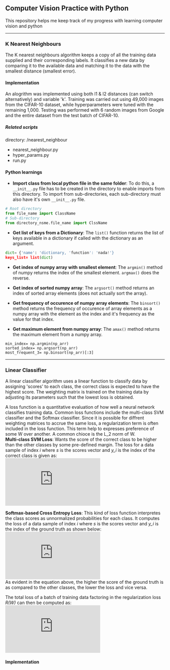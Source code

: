 ## Computer Vision Practice with Python
This repository helps me keep track of my progress with learning computer vision and python

---------------------------------------------------------------------------------------------------
### K Nearest Neighbours
The K nearest neighbours algorithm keeps a copy of all the training data supplied and their corresponding labels. It classifies a new data by comparing it to the available data and matching it to the data with the smallest distance (smallest error).

#### Implementation
An alogrithm was implemented using both l1 & l2 distances (can switch alternatively) and variable 'k'. 
Training was carried out using 49,000 images from the CIFAR-10 dataset, while hyperparameters were tuned with the remaining 1,000.
Testing was performed with 6 random images from Google and the entire dataset from the test batch of CIFAR-10.

##### Related scripts
directory: /nearest_neighbour
- nearest_neighbour.py
- hyper_params.py
- run.py

   
#### Python learnings
* __Import class from local python file in the same folder__: To do this, a `__init__.py` file has to be created in the directory to enable imports from this directory. To import from sub-directories, each sub-directory must also have it's own `__init__.py` file.
```python
# Root directory
from file_name import ClassName
# Sub-directory
from directory_nsme.file_name import ClssName
```

* __Get list of keys from a Dictionary__: The `list()` function returns the list of keys available in a dictionary if called with the dictionary as an argument.
```python
dict= {'name': 'dictionary, 'function': 'nada!'}
keys_list= list(dict)
```

* __Get index of numpy array with smallest element__: The `argmin()` method of numpy returns the index of the smallest element. `argmax()` does the reverse.

* __Get index of sorted numpy array__: The `argsort()` method returns an index of sorted array elements (does not actually sort the array).

* __Get frequency of occurence of numpy array elements__: The `binsort()` method returns the frequency of occurence of array elements as a numpy array with the element as the index and it's frequency as the value for that index.

* __Get maximum element from numpy array__: The `amax()` method returns the maximum element from a numpy array.


```
min_index= np.argmin(np_arr)
sorted_index= np.argsort(np_arr)
most_frequent_3= np.binsort(np_arr)[:3]
```



---------------------------------------------------------------------------------------------------
### Linear Classifier
A linear classifier algorithm uses a linear function to classify data by assigning 'scores' to each class, the correct class is expected to have the highest score. The weighting matrix is trained on the training data by adjusting its parameters such that the lowest loss is obtained.  
   

A loss function is a quantitative evaluation of how well a neural network classifies training data. Common loss functions include the multi-class SVM classifier and the Softmax classifier. Since it is possible for diffrent weighting matrices to accrue the same loss, a regularization term is often included in the loss function. This term help to expresses preference of some W over another. A common chioce is the L_2 norm of W.    
**Multi-class SVM Loss**: Wants the score of the correct class to be higher than the other classes by some pre-defined margin. The loss for a data sample of index *i* where *s* is the scores vector and *y_i* is the index of the correct class is given as:   
![equation](https://latex.codecogs.com/gif.latex?L_%7Bi%7D%3D%20%5Csum_%7Bj%5Cneq%20y_%7Bi%7D%7D%5E%7B%20%7Dmax%280%2C%20s_%7Bj%7D%20-%20s_%7By_%7Bi%7D%7D%20&plus;%20%5CDelta%20%29)  

**Softmax-based Cross Entropy Loss**: This kind of loss function interpretes the class scores as unnormalized probabilities for each class. It computes the loss of a data sample of index *i* where *s* is the scores vector and *y_i* is the index of the ground truth as shown below:   
![equation](https://latex.codecogs.com/gif.latex?L_%7Bi%7D%3D%20-log%5Cleft%28%5Cfrac%7Be%5E%7Bs_%7By_%7Bi%7D%7D%7D%7D%7B%5Csum_%7Bj%7D%5E%7B%20%7De%5E%7Bs_%7Bj%7D%7D%7D%5Cright%29)  
As evident in the equation above, the higher the score of the ground truth is as compared to the other classes, the lower the loss and vice versa.  

  
The total loss of a batch of training data factoring in the regularization loss *R(W)* can then be computed as:  
![equation](https://latex.codecogs.com/gif.latex?L%3D%20%5Cfrac%7B1%7D%7BN%7D%5Csum_%7Bi%7D%5E%7BN%7DL_%7Bi%7D%20&plus;%20R%5Cleft%28W%20%5Cright%20%29)  

#### Implementation  